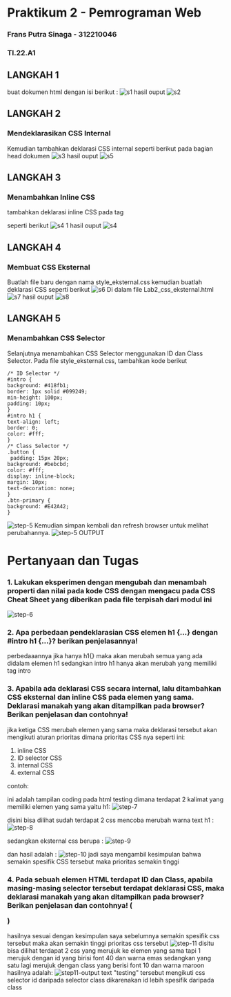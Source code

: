 # Praktikum 2 - Pemrograman Web
### Frans Putra Sinaga - 312210046
### TI.22.A1

## LANGKAH 1
buat dokumen html dengan isi berikut :
![s1](https://github.com/namasayafrans/Lab2Web/assets/115770839/5c357fd0-4369-46d0-8771-1ec510b8e862)
hasil ouput 
![s2](https://github.com/namasayafrans/Lab2Web/assets/115770839/5d60c1c8-49b1-4149-924d-f63c37c2e76f)

## LANGKAH 2
### Mendeklarasikan CSS Internal
Kemudian tambahkan deklarasi CSS internal seperti berikut pada bagian head dokumen
![s3](https://github.com/namasayafrans/Lab2Web/assets/115770839/1342cad3-c568-42d9-86f7-5e5c3fdba88b)
hasil ouput 
![s5](https://github.com/namasayafrans/Lab2Web/assets/115770839/8670f4d5-81d6-4a2f-968a-ca4743e783c1)

## LANGKAH 3
### Menambahkan Inline CSS
tambahkan deklarasi inline CSS pada tag <p> seperti berikut
![s4 1](https://github.com/namasayafrans/Lab2Web/assets/115770839/c39b59f5-4386-4120-876a-b4b7fcdb31ab)
hasil ouput 
![s4](https://github.com/namasayafrans/Lab2Web/assets/115770839/80299d4a-4583-4a0e-9cfe-80fbe5cef44a)

## LANGKAH 4
### Membuat CSS Eksternal
Buatlah file baru dengan nama style_eksternal.css kemudian buatlah deklarasi CSS seperti berikut
![s6](https://github.com/namasayafrans/Lab2Web/assets/115770839/7ce261bb-bc81-4b13-90e1-6023f5e108bf)
Di dalam file Lab2_css_eksternal.html 
![s7](https://github.com/namasayafrans/Lab2Web/assets/115770839/f8e4fb6c-0b0b-40a6-a98f-2c7b39681183)
hasil ouput 
![s8](https://github.com/namasayafrans/Lab2Web/assets/115770839/eb119efb-2156-43d3-a62b-f4f21bfa7fd9)

## LANGKAH 5
### Menambahkan CSS Selector
Selanjutnya menambahkan CSS Selector menggunakan ID dan Class Selector. Pada file
style_eksternal.css, tambahkan kode berikut

```
/* ID Selector */
#intro {
background: #418fb1;
border: 1px solid #099249;
min-height: 100px;
padding: 10px;
}
#intro h1 {
text-align: left;
border: 0;
color: #fff;
}
/* Class Selector */
.button {
 padding: 15px 20px;
background: #bebcbd;
color: #fff;
display: inline-block;
margin: 10px;
text-decoration: none;
}
.btn-primary {
background: #E42A42;
}
```
![step-5](https://i.imgur.com/qcaS83z.png)
Kemudian simpan kembali dan refresh browser untuk melihat perubahannya.
![step-5 OUTPUT](https://i.imgur.com/gOklVYe.png)

# Pertanyaan dan Tugas
### 1. Lakukan eksperimen dengan mengubah dan menambah properti dan nilai pada kode CSS dengan mengacu pada CSS Cheat Sheet yang diberikan pada file terpisah dari modul ini
![step-6](https://i.imgur.com/sVetc6i.png)

### 2. Apa perbedaan pendeklarasian CSS elemen h1 {...} dengan #intro h1 {...}? berikan penjelasannya!
perbedaaannya jika hanya h1{} maka akan merubah semua yang ada didalam elemen h1 sedangkan intro h1 hanya akan merubah yang memiliki tag intro

### 3. Apabila ada deklarasi CSS secara internal, lalu ditambahkan CSS eksternal dan inline CSS pada elemen yang sama. Deklarasi manakah yang akan ditampilkan pada browser? Berikan penjelasan dan contohnya!
jika ketiga CSS merubah elemen yang sama maka deklarasi tersebut akan mengikuti aturan prioritas
dimana prioritas CSS nya seperti ini:
1. inline CSS
2. ID selector CSS
3. internal CSS
4. external CSS

contoh:

ini adalah tampilan coding pada html testing dimana terdapat 2 kalimat yang memiliki elemen yang sama yaitu h1:
 ![step-7](https://i.imgur.com/87FHIwI.png)

 disini bisa dilihat sudah terdapat 2 css mencoba merubah warna text h1 :
 ![step-8](https://i.imgur.com/6BKuHMb.png) 

 sedangkan eksternal css berupa :
 ![step-9](https://i.imgur.com/eciJnc8.png)

 dan hasil adalah :
 ![step-10](https://i.imgur.com/THSnM36.png)
jadi saya mengambil kesimpulan bahwa semakin spesifik CSS tersebut maka prioritas semakin tinggi

### 4. Pada sebuah elemen HTML terdapat ID dan Class, apabila masing-masing selector tersebut terdapat deklarasi CSS, maka deklarasi manakah yang akan ditampilkan pada browser? Berikan penjelasan dan contohnya! ( <p id="paragraf-1" class="text-paragraf"> )
hasilnya sesuai dengan kesimpulan saya sebelumnya semakin spesifik css tersebut maka akan semakin tinggi prioritas css tersebut
![step-11](https://i.imgur.com/eDobCFm.png)
disitu bisa dilihat terdapat 2 css yang merujuk ke elemen yang sama tapi 1 merujuk dengan id yang birisi font 40 dan warna emas sedangkan yang satu lagi merujuk dengan class yang berisi font 10 dan warna maroon
hasilnya adalah:
![step11-output](https://i.imgur.com/6wMF3Nt.png)
text "testing" tersebut mengikuti css selector id daripada selector class dikarenakan id lebih spesifik daripada class
